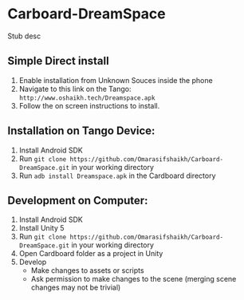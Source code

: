 # Carboard-DreamSpace

Stub desc

## Simple Direct install
1. Enable installation from Unknown Souces inside the phone
2. Navigate to this link on the Tango: `http://www.oshaikh.tech/Dreamspace.apk`
3. Follow the on screen instructions to install.


## Installation on Tango Device:

1. Install Android SDK
2. Run `git clone https://github.com/Omarasifshaikh/Carboard-DreamSpace.git` in your working directory
3. Run `adb install Dreamspace.apk` in the Cardboard directory

## Development on Computer:

1. Install Android SDK
2. Install Unity 5
3. Run `git clone https://github.com/Omarasifshaikh/Carboard-DreamSpace.git` in your working directory
4. Open Cardboard folder as a project in Unity
5. Develop
   * Make changes to assets or scripts 
   * Ask permission to make changes to the scene (merging scene changes may not be trivial)
